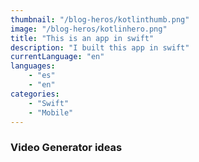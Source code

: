 ```yaml
---
thumbnail: "/blog-heros/kotlinthumb.png"
image: "/blog-heros/kotlinhero.png"
title: "This is an app in swift"
description: "I built this app in swift"
currentLanguage: "en"
languages: 
    - "es"
    - "en"
categories:
    - "Swift"
    - "Mobile"
---
```


### Video Generator ideas